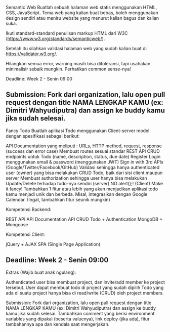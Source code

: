 Semantic Web
Buatlah sebuah halaman web statis menggunakan HTML, CSS, JavaScript. 
Tema web yang kalian buat bebas, boleh menggunakan design sendiri atau 
meniru website yang menurut kalian bagus dan kalian suka.

Ikuti standard-standard penulisan markup HTML dari W3C (https://www.w3.org/standards/semanticweb/).

Setelah itu silahkan validasi halaman web yang sudah kalian buat di https://validator.w3.org/.

Hilangkan semua error, warning masih bisa ditoleransi, tapi usahakan minimalisir sebaik mungkin. Perhatikan common sense-nya!

Deadline:
Week 2 - Senin 09:00

Submission:
Fork dari organization, lalu open pull request dengan title NAMA LENGKAP KAMU (ex: Dimitri Wahyudiputra) dan assign ke buddy kamu jika sudah selesai.
---------------------------------------------------------------------------------------------------------



Fancy Todo
Buatlah aplikasi Todo menggunakan Client-server model dengan spesifikasi sebagai berikut:

API Documentation yang meliputi : URLs, HTTP method, request, response (success dan error case)
Membuat routes sesuai standar REST API
CRUD endpoints untuk Todo (name, description, status, due date)
Register
Login menggunakan email & password (menggunakan JWT)
Sign in with 3rd APIs (Google/Twitter/Facebook/GitHub)
Validasi sehingga hanya authenticated user (owner) yang bisa melakukan CRUD Todo, baik dari sisi client maupun server
Membuat authorization sehingga user hanya bisa melakukan Update/Delete terhadap todo-nya sendiri (server)
NO alert();! (Client)
Make it fancy! Tambahkan 1 fitur atau lebih yang akan menjadikan aplikasi todo kamu menjadi unik dan berbeda. 
Misal, integrasikan dengan Google Calendar. (Ingat, tambahkan fitur seunik mungkin)


Kompetensi Backend:

REST API
API Documentation
API CRUD Todo + Authentication
MongoDB + Mongoose

Kompetensi Client:

jQuery + AJAX
SPA (Single Page Application)

Deadline:
Week 2 - Senin 09:00
------------------------------------------------------------------------------------------------------------

Extras (Wajib buat anak ngulang):

Authenticated user bisa membuat project, dan invite/add member ke project tersebut.
User dapat membuat todo di project yang sudah dipilih
Todo yang ada di suatu project hanya bisa di read/write (CRUD) oleh project members.

Submission:
Fork dari organization, lalu open pull request dengan title NAMA LENGKAP KAMU (ex: Dimitri Wahyudiputra) dan assign ke buddy kamu jika sudah selesai. Tambahkan comment yang berisi environment variables yang dipakai (beserta valuenya), link deploy (jika ada), fitur tambahannya apa dan kendala saat mengerjakan.
